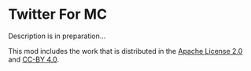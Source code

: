 # Twitter For MC
Description is in preparation...

This mod includes the work that is distributed in the [Apache License 2.0](http://www.apache.org/licenses/LICENSE-2.0) and [CC-BY 4.0](https://creativecommons.org/licenses/by/4.0/).